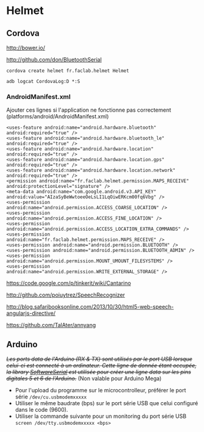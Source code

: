 # Helmet

## Cordova

http://bower.io/

http://github.com/don/BluetoothSerial

	cordova create helmet fr.faclab.helmet Helmet

	adb logcat CordovaLog:D *:S

### AndroidManifest.xml

Ajouter ces lignes si l'application ne fonctionne pas correctement (platforms/android/AndroidManifest.xml)

	<uses-feature android:name="android.hardware.bluetooth" android:required="true" />
    <uses-feature android:name="android.hardware.bluetooth_le" android:required="true" />
	<uses-feature android:name="android.hardware.location" android:required="true" />
	<uses-feature android:name="android.hardware.location.gps" android:required="true" />
	<uses-feature android:name="android.hardware.location.network" android:required="true" />
	<permission android:name="fr.faclab.helmet.permission.MAPS_RECEIVE" android:protectionLevel="signature" />
	<meta-data android:name="com.google.android.v3.API_KEY" android:value="AIzaSyBeWwtoeeOeLsLI1LqOiwERKcm00fq6Vbg" />
	<uses-permission android:name="android.permission.ACCESS_COARSE_LOCATION" />
	<uses-permission android:name="android.permission.ACCESS_FINE_LOCATION" />
	<uses-permission android:name="android.permission.ACCESS_LOCATION_EXTRA_COMMANDS" />
	<uses-permission android:name="fr.faclab.helmet.permission.MAPS_RECEIVE" />
	<uses-permission android:name="android.permission.BLUETOOTH" />
	<uses-permission android:name="android.permission.BLUETOOTH_ADMIN" />
	<uses-permission android:name="android.permission.MOUNT_UMOUNT_FILESYSTEMS" />
	<uses-permission android:name="android.permission.WRITE_EXTERNAL_STORAGE" />



https://code.google.com/p/tinkerit/wiki/Cantarino

http://github.com/poiuytrez/SpeechRecognizer

http://blog.safaribooksonline.com/2013/10/30/html5-web-speech-angularjs-directive/

https://github.com/TalAter/annyang


## Arduino

*~~Les ports data de l'Arduino (RX & TX) sont utilisés par le port USB lorsque celui-ci est connecté à un ordinateur. Cette ligne de donnée étant occupée, la library [SoftwareSerial](http://arduino.cc/en/Reference/SoftwareSerial) est utilisée pour créer une ligne data sur les pins digitales 5 et 6 de l'Arduino.~~*
(Non valable pour Arduino Mega)

* Pour l'upload du programme sur le microcontrolleur, préférer le port série `/dev/cu.usbmodemxxxxx`
* Utiliser le même baudrate (bps) sur le port série USB que celui configuré dans le code (9600).
* Utiliser la commande suivante pour un monitoring du port série USB `screen /dev/tty.usbmodemxxxxx <bps>`